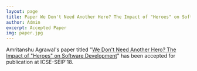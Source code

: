 ```yaml
---
layout: page
title: Paper We Don't Need Another Hero? The Impact of "Heroes" on Software Development accepted at ICSE-SEIP'18
author: Admin
excerpt: Accepted Paper
img: paper.jpg
---
```


Amritanshu Agrawal's paper titled "[We Don't Need Another Hero? The Impact of "Heroes" on Software Development](https://arxiv.org/pdf/1702.05701)" has been accepted for publication at ICSE-SEIP'18.
